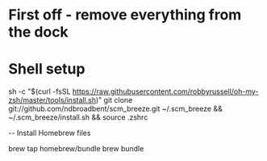 # First off - remove everything from the dock

# Shell setup
sh -c "$(curl -fsSL https://raw.githubusercontent.com/robbyrussell/oh-my-zsh/master/tools/install.sh)"
git clone git://github.com/ndbroadbent/scm_breeze.git ~/.scm_breeze && ~/.scm_breeze/install.sh && source .zshrc


-- Install Homebrew files

brew tap homebrew/bundle
brew bundle
